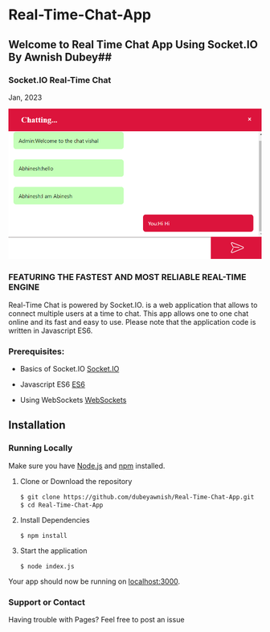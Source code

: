 # Real-Time-Chat-App
## Welcome to Real Time Chat App Using Socket.IO By Awnish Dubey##

### Socket.IO Real-Time Chat  ### 
   Jan, 2023 

![picture alt](https://github.com/dubeyawnish/Real-Time-Chat-App/blob/main/frontend/src/images/Screenshot%20(43).png "Chat")
   
### FEATURING THE FASTEST AND MOST RELIABLE REAL-TIME ENGINE ###
Real-Time Chat is powered by Socket.IO. is a web application that allows to connect multiple users at a time to chat.
This app allows one to one chat online and its fast and easy to use. Please note that the application code is written in Javascript ES6.


### Prerequisites: ###
  
  * Basics of Socket.IO [Socket.IO](https://socket.io/)

  * Javascript ES6 [ES6](https://www.udacity.com/course/es6-javascript-improved--ud356)
   
  * Using WebSockets [WebSockets](https://developer.mozilla.org/en-US/docs/Web/API/WebSockets_API/Writing_WebSocket_client_applications)

## Installation<a name="installation"></a>
### Running Locally
Make sure you have [Node.js](https://nodejs.org/) and [npm](https://www.npmjs.com/) installed.

1. Clone or Download the repository

	```
	$ git clone https://github.com/dubeyawnish/Real-Time-Chat-App.git
	$ cd Real-Time-Chat-App
	```
2. Install Dependencies

	```
	$ npm install
	```
3. Start the application

	```
	$ node index.js
	```
Your app should now be running on [localhost:3000](http://localhost:3000/).

  
### Support or Contact ###

Having trouble with Pages? Feel free to post an issue
